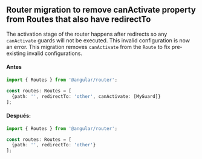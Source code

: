 ## Router migration to remove canActivate property from Routes that also have redirectTo

The activation stage of the router happens after redirects so any `canActivate` guards
will not be executed. This invalid configuration is now an error. This migration 
removes `canActivate` from the `Route` to fix pre-existing invalid configurations.

#### Antes
```ts
import { Routes } from '@angular/router';

const routes: Routes = [
  {path: '', redirectTo: 'other', canActivate: [MyGuard]}
];
```

#### Después:
```ts
import { Routes } from '@angular/router';

const routes: Routes = [
  {path: '', redirectTo: 'other'}
];
```
